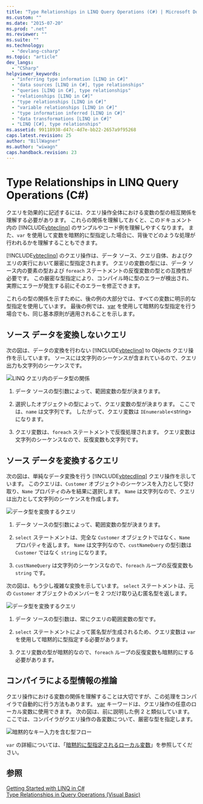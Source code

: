 ```yaml
---
title: "Type Relationships in LINQ Query Operations (C#) | Microsoft Docs"
ms.custom: ""
ms.date: "2015-07-20"
ms.prod: ".net"
ms.reviewer: ""
ms.suite: ""
ms.technology: 
  - "devlang-csharp"
ms.topic: "article"
dev_langs: 
  - "CSharp"
helpviewer_keywords: 
  - "inferring type information [LINQ in C#]"
  - "data sources [LINQ in C#], type relationships"
  - "queries [LINQ in C#], type relationships"
  - "relationships [LINQ in C#]"
  - "type relationships [LINQ in C#]"
  - "variable relationships [LINQ in C#]"
  - "type information inferred [LINQ in C#]"
  - "data transformations [LINQ in C#]"
  - "LINQ [C#], type relationships"
ms.assetid: 99118938-d47c-4d7e-bb22-2657a9f95268
caps.latest.revision: 25
author: "BillWagner"
ms.author: "wiwagn"
caps.handback.revision: 23
---
```

# Type Relationships in LINQ Query Operations (C#)
クエリを効果的に記述するには、クエリ操作全体における変数の型の相互関係を理解する必要があります。  これらの関係を理解しておくと、このドキュメント内の [!INCLUDE[vbteclinq](../../../../csharp/includes/vbteclinq-md.md)] のサンプルやコード例を理解しやすくなります。  また、`var` を使用して変数を暗黙的に型指定した場合に、背後でどのような処理が行われるかを理解することもできます。  
  
 [!INCLUDE[vbteclinq](../../../../csharp/includes/vbteclinq-md.md)] のクエリ操作は、データ ソース、クエリ自体、およびクエリの実行において厳密に型指定されます。  クエリの変数の型には、データ ソース内の要素の型および `foreach` ステートメントの反復変数の型との互換性が必要です。  この厳密な型指定により、コンパイル時に型のエラーが検出され、実際にエラーが発生する前にそのエラーを修正できます。  
  
 これらの型の関係を示すために、後の例の大部分では、すべての変数に明示的な型指定を使用しています。  最後の例では、[var](../../../../csharp/language-reference/keywords/var.md) を使用して暗黙的な型指定を行う場合でも、同じ基本原則が適用されることを示します。  
  
## ソース データを変換しないクエリ  
 次の図は、データの変換を行わない [!INCLUDE[vbteclinq](../../../../csharp/includes/vbteclinq-md.md)] to Objects クエリ操作を示しています。  ソースには文字列のシーケンスが含まれているので、クエリ出力も文字列のシーケンスです。  
  
 ![LINQ クエリ内のデータ型の関係](../../../../csharp/programming-guide/concepts/linq/media/linq-flow1.png "LINQ\_flow1")  
  
1.  データ ソースの型引数によって、範囲変数の型が決まります。  
  
2.  選択したオブジェクトの型によって、クエリ変数の型が決まります。  ここでは、`name` は文字列です。  したがって、クエリ変数は `IEnumerable`\<string\> になります。  
  
3.  クエリ変数は、`foreach` ステートメントで反復処理されます。  クエリ変数は文字列のシーケンスなので、反復変数も文字列です。  
  
## ソース データを変換するクエリ  
 次の図は、単純なデータ変換を行う [!INCLUDE[vbtecdlinq](../../../../csharp/includes/vbtecdlinq-md.md)] クエリ操作を示しています。  このクエリは、`Customer` オブジェクトのシーケンスを入力として受け取り、`Name` プロパティのみを結果に選択します。  `Name` は文字列なので、クエリは出力として文字列のシーケンスを作成します。  
  
 ![データ型を変換するクエリ](../../../../csharp/programming-guide/concepts/linq/media/linq-flow2.png "LINQ\_flow2")  
  
1.  データ ソースの型引数によって、範囲変数の型が決まります。  
  
2.  `select` ステートメントは、完全な `Customer` オブジェクトではなく、`Name` プロパティを返します。  `Name` は文字列なので、`custNameQuery` の型引数は `Customer` ではなく `string` になります。  
  
3.  `custNameQuery` は文字列のシーケンスなので、`foreach` ループの反復変数も `string` です。  
  
 次の図は、もう少し複雑な変換を示しています。  `select` ステートメントは、元の `Customer` オブジェクトのメンバーを 2 つだけ取り込む匿名型を返します。  
  
 ![データ型を変換するクエリ](../../../../csharp/programming-guide/concepts/linq/media/linq-flow3.png "LINQ\_flow3")  
  
1.  データ ソースの型引数は、常にクエリの範囲変数の型です。  
  
2.  `select` ステートメントによって匿名型が生成されるため、クエリ変数は `var` を使用して暗黙的に型指定する必要があります。  
  
3.  クエリ変数の型が暗黙的なので、`foreach` ループの反復変数も暗黙的にする必要があります。  
  
## コンパイラによる型情報の推論  
 クエリ操作における変数の関係を理解することは大切ですが、この処理をコンパイラで自動的に行う方法もあります。  [var](../../../../csharp/language-reference/keywords/var.md) キーワードは、クエリ操作の任意のローカル変数に使用できます。  次の図は、前に説明した例 2 と類似しています。  ここでは、コンパイラがクエリ操作の各変数について、厳密な型を指定します。  
  
 ![暗黙的なキー入力を含む型フロー](../../../../csharp/programming-guide/concepts/linq/media/linq-flow4.png "LINQ\_flow4")  
  
 `var` の詳細については、「[暗黙的に型指定されるローカル変数](../../../../csharp/programming-guide/classes-and-structs/implicitly-typed-local-variables.md)」を参照してください。  
  
## 参照  
 [Getting Started with LINQ in C\#](../../../../csharp/programming-guide/concepts/linq/getting-started-with-linq.md)   
 [Type Relationships in Query Operations \(Visual Basic\)](../../../../visual-basic/programming-guide/concepts/linq/type-relationships-in-query-operations.md)